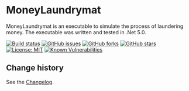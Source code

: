 MoneyLaundrymat
=============

MoneyLaundrymat is an executable to simulate the process of laundering money.
The executable was written and tested in .Net 5.0.

[![Build status](https://ci.appveyor.com/api/projects/status/pa534fxrf9xa8w9r?svg=true)](https://ci.appveyor.com/project/SeppPenner/MoneyLaundrymat)
[![GitHub issues](https://img.shields.io/github/issues/SeppPenner/MoneyLaundrymat.svg)](https://github.com/SeppPenner/MoneyLaundrymat/issues)
[![GitHub forks](https://img.shields.io/github/forks/SeppPenner/MoneyLaundrymat.svg)](https://github.com/SeppPenner/MoneyLaundrymat/network)
[![GitHub stars](https://img.shields.io/github/stars/SeppPenner/MoneyLaundrymat.svg)](https://github.com/SeppPenner/MoneyLaundrymat/stargazers)
[![License: MIT](https://img.shields.io/badge/License-MIT-blue.svg)](https://raw.githubusercontent.com/SeppPenner/MoneyLaundrymat/master/License.txt)
[![Known Vulnerabilities](https://snyk.io/test/github/SeppPenner/MoneyLaundrymat/badge.svg)](https://snyk.io/test/github/SeppPenner/MoneyLaundrymat)

Change history
--------------

See the [Changelog](https://github.com/SeppPenner/MoneyLaundrymat/blob/master/Changelog.md).